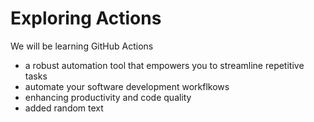 # Exploring Actions
We will be learning GitHub Actions
- a robust automation tool that empowers you to streamline repetitive tasks
- automate your software development workflkows
- enhancing productivity and code quality
- added random text